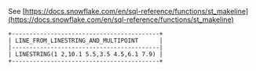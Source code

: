 See [https://docs.snowflake.com/en/sql-reference/functions/st_makeline](https://docs.snowflake.com/en/sql-reference/functions/st_makeline)
```
+------------------------------------------+
| LINE_FROM_LINESTRING_AND_MULTIPOINT      |
|------------------------------------------|
| LINESTRING(1 2,10.1 5.5,3.5 4.5,6.1 7.9) |
+------------------------------------------+
```
